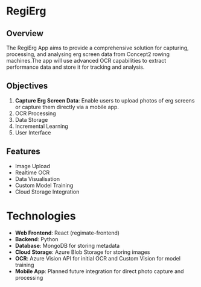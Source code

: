 # RegiErg

## Overview
The RegiErg App aims to provide a comprehensive solution for capturing, processing, and analysing erg screen data from Concept2 rowing machines.The app will use advanced OCR capabilities to extract performance data and store it for tracking and analysis.

## Objectives
1. **Capture Erg Screen Data**: Enable users to upload photos of erg screens or capture them directly via a mobile app.
2. OCR Processing
3. Data Storage
4. Incremental Learning
5. User Interface

## Features
- Image Upload
- Realtime OCR
- Data Visualisation
- Custom Model Training
- Cloud Storage Integration

# Technologies
- **Web Frontend**: React (regimate-frontend)
- **Backend**: Python
- **Database**: MongoDB for storing metadata
- **Cloud Storage**: Azure Blob Storage for storing images
- **OCR**: Azure Vision API for initial OCR and Custom Vision for model training
- **Mobile App**: Planned future integration for direct photo capture and processing